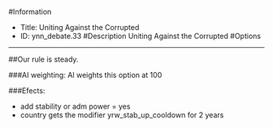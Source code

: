 #Information
 - Title: Uniting Against the Corrupted
 - ID: ynn_debate.33
#Description
Uniting Against the Corrupted
#Options

___
##Our rule is steady.

###AI weighting:
AI weights this option at 100


###Efects:<ul><li>add stability or adm power = yes</li><li>country gets the modifier yrw_stab_up_cooldown for 2 years</li></ul>

